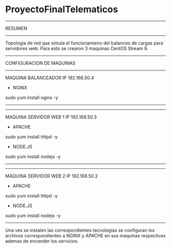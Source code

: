 # ProyectoFinalTelematicos

---------------------------------------------------------------------------------------------------------------------------------------------------------------------

RESUMEN

---------------------------------------------------------------------------------------------------------------------------------------------------------------------

Topologia de red que simula el funcionamieno del balanceo de cargas para servidores web. Para esto se crearon 3 maquinas CentOS Stream 9.

---------------------------------------------------------------------------------------------------------------------------------------------------------------------

CONFIGURACION DE MAQUINAS

----------------------------------------------------------------------------------------------------------------------------------------------------------------------

MAQUINA BALANCEADOR IP 192.168.50.4
- NGINX

sudo yum install nginx -y

---------------------------------------------------------------------------------------------------------------------------------------------------------------------
---------------------------------------------------------------------------------------------------------------------------------------------------------------------

MAQUINA SERVIDOR WEB 1 IP 192.168.50.3
- APACHE

sudo yum install httpd -y

- NODE.JS

sudo yum install nodejs -y

---------------------------------------------------------------------------------------------------------------------------------------------------------------------
---------------------------------------------------------------------------------------------------------------------------------------------------------------------

MAQUINA SERVIDOR WEB 2 IP 192.168.50.2
- APACHE

sudo yum install httpd -y

- NODE.JS

sudo yum install nodejs -y

---------------------------------------------------------------------------------------------------------------------------------------------------------------------

Una ves se instalen las correspondientes tecnologias se configuran los archivos correspondientes a NGINX y APACHE en sus maquinas respectivas ademas de encender
los servicios.




